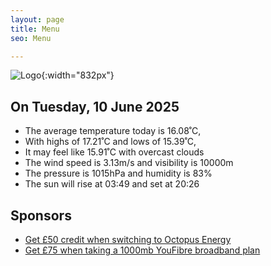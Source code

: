```yaml
---
layout: page
title: Menu
seo: Menu

---
```


![Logo](/images/logo.jpg){:width="832px"}

<!-- weather_marker starts -->
## On Tuesday, 10 June 2025

- The average temperature today is 16.08˚C,
- With highs of 17.21˚C and lows of 15.39˚C,
- It may feel like 15.91˚C with overcast clouds
- The wind speed is 3.13m/s and visibility is 10000m
- The pressure is 1015hPa and humidity is 83%
- The sun will rise at 03:49 and set at 20:26

<!-- weather_marker ends -->

## Sponsors

- [Get £50 credit when switching to Octopus Energy](https://bit.ly/3oD1nnS)
- [Get £75 when taking a 1000mb YouFibre broadband plan](https://aklam.io/91zWhU?)
